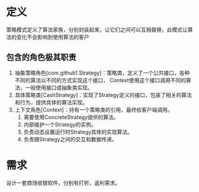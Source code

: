 # 定义

策略模式定义了算法家族，分别封装起来，让它们之间可以互相替换，此模式让算法的变化不会影响到使用算法的客户

## 包含的角色极其职责

1. 抽象策略角色[com.github1.Strategy]：策略类，定义了一个公共接口，各种不同的算法以不同的方式实现这个接口，
   Context使用这个接口调用不同的算法，一般使用接口或抽象类实现。
2. 具体策略类[CashStrategy]：实现了Strategy定义的接口，包装了相关的算法和行为，提供具体的算法实现。
3. 上下文角色[Context]：持有一个策略类的引用，最终给客户端调用。
   1. 需要使用ConcreteStrategy提供的算法。
   2.  内部维护一个Strategy的实例。
   3.  负责动态设置运行时Strategy具体的实现算法。
   4.  负责跟Strategy之间的交互和数据传递。

# 需求

设计一套商场收银软件，分别有打折，返利需求。